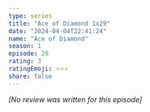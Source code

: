 ```yaml
---
type: series
title: "Ace of Diamond 1x29"
date: "2024-04-04T22:41:24"
name: "Ace of Diamond"
season: 1
episode: 29
rating: 3
ratingEmoji: ⭐️⭐️⭐️
share: false
---
```


_[No review was written for this episode]_
